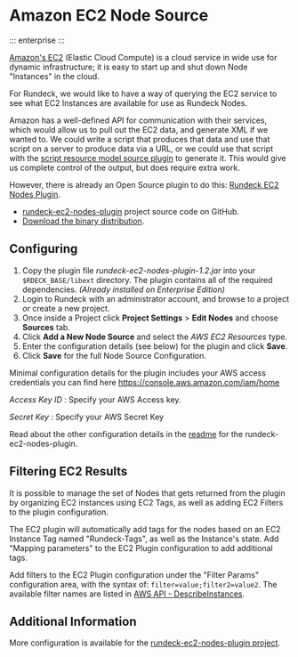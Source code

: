 # Amazon EC2 Node Source
::: enterprise
:::

[Amazon's EC2](https://aws.amazon.com/ec2/) (Elastic Cloud Compute) is a cloud service in wide use for dynamic infrastructure; it is easy to start up and shut down Node "Instances" in the cloud.

For Rundeck, we would like to have a way of querying the EC2 service to see what EC2 Instances are available for use as Rundeck Nodes.

Amazon has a well-defined API for communication with their services, which would allow us to pull out the EC2 data, and generate XML if we wanted to. We could write a script that produces that data and use that script on a server to produce data via a URL, or we could use that script with the [script resource model source plugin](/administration/projects/resource-model-sources/builtin.md#script-resource-model-source-configuration) to generate it. This would give us complete control of the output, but does require extra work.

However, there is already an Open Source plugin to do this: [Rundeck EC2 Nodes Plugin](https://github.com/rundeck-plugins/rundeck-ec2-nodes-plugin).

- [rundeck-ec2-nodes-plugin](https://github.com/rundeck-plugins/rundeck-ec2-nodes-plugin) project source code on GitHub.
- [Download the binary distribution](https://github.com/rundeck-plugins/rundeck-ec2-nodes-plugin/downloads).

## Configuring

1. Copy the plugin file _rundeck-ec2-nodes-plugin-1.2.jar_ into your `$RDECK_BASE/libext` directory. The plugin contains all of the required dependencies. _(Already installed on Enterprise Edition)_
2. Login to Rundeck with an administrator account, and browse to a project _or_ create a new project.
3. Once inside a Project click **Project Settings** > **Edit Nodes** and choose **Sources** tab.
4. Click **Add a New Node Source** and select the _AWS EC2 Resources_ type.
5. Enter the configuration details (see below) for the plugin and click **Save**.
6. Click **Save** for the full Node Source Configuration.

Minimal configuration details for the plugin includes your AWS access credentials you can find here <https://console.aws.amazon.com/iam/home>

_Access Key ID_
: Specify your AWS Access key.

_Secret Key_
: Specify your AWS Secret Key

Read about the other configuration details in the [readme](https://github.com/rundeck-plugins/rundeck-ec2-nodes-plugin/blob/master/Readme.md) for the rundeck-ec2-nodes-plugin.

## Filtering EC2 Results

It is possible to manage the set of Nodes that gets returned from the plugin by organizing EC2 instances using EC2 Tags, as well as adding EC2 Filters to the plugin configuration.

The EC2 plugin will automatically add tags for the nodes based on an EC2 Instance Tag named "Rundeck-Tags", as well as the Instance's state. Add "Mapping parameters" to the EC2 Plugin configuration to add additional tags.

Add filters to the EC2 Plugin configuration under the "Filter Params" configuration area, with the syntax of: `filter=value;filter2=value2`. The available filter names are listed in [AWS API - DescribeInstances](https://docs.aws.amazon.com/AWSEC2/latest/APIReference/API_DescribeInstances.html).

## Additional Information

More configuration is available for the [rundeck-ec2-nodes-plugin project](https://github.com/rundeck-plugins/rundeck-ec2-nodes-plugin).

